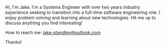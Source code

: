 Hi, I'm Jake. I'm a Systems Engineer with over two years industry experience seeking to transition into a full-time software engineering role. I enjoy problem solving and learning about new technologies. Hit me up to discuss anything you find interesting! 

How to reach me: jake-standley@outlook.com

Thanks!

<!---
JStan811/JStan811 is a ✨ special ✨ repository because its `README.md` (this file) appears on your GitHub profile.
You can click the Preview link to take a look at your changes.
--->
